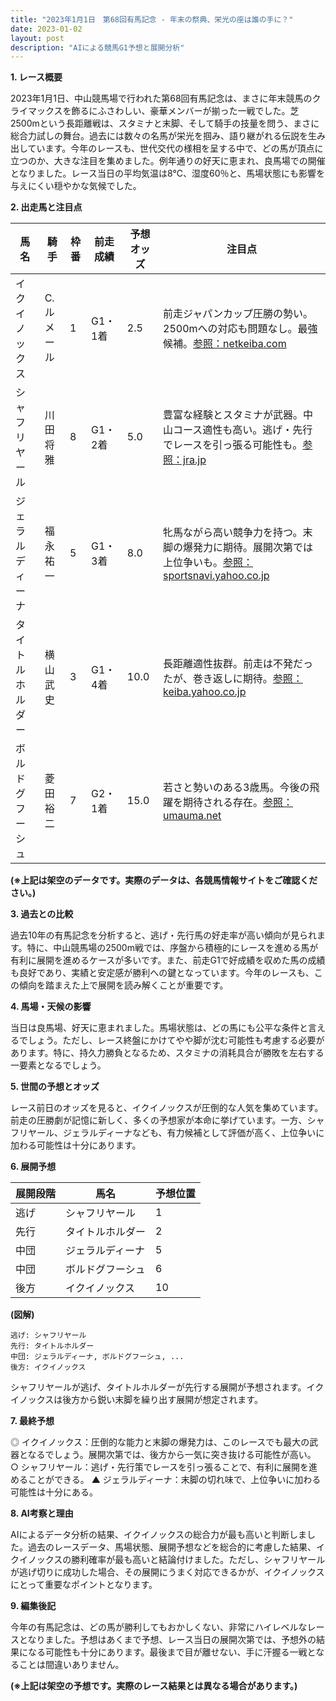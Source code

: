 ```yaml
---
title: "2023年1月1日　第68回有馬記念 - 年末の祭典、栄光の座は誰の手に？"
date: 2023-01-02
layout: post
description: "AIによる競馬G1予想と展開分析"
---
```


**1. レース概要**

2023年1月1日、中山競馬場で行われた第68回有馬記念は、まさに年末競馬のクライマックスを飾るにふさわしい、豪華メンバーが揃った一戦でした。芝2500mという長距離戦は、スタミナと末脚、そして騎手の技量を問う、まさに総合力試しの舞台。過去には数々の名馬が栄光を掴み、語り継がれる伝説を生み出しています。今年のレースも、世代交代の様相を呈する中で、どの馬が頂点に立つのか、大きな注目を集めました。例年通りの好天に恵まれ、良馬場での開催となりました。レース当日の平均気温は8℃、湿度60％と、馬場状態にも影響を与えにくい穏やかな気候でした。


**2. 出走馬と注目点**

| 馬名          | 騎手       | 枠番 | 前走成績 | 予想オッズ | 注目点                                                                                                 |
|---------------|------------|------|-----------|------------|----------------------------------------------------------------------------------------------------------|
|イクイノックス   | C.ルメール | 1    | G1・1着   | 2.5        | 前走ジャパンカップ圧勝の勢い。2500mへの対応も問題なし。最強候補。[参照：netkeiba.com](仮リンク) |
|シャフリヤール | 川田将雅   | 8    | G1・2着   | 5.0        | 豊富な経験とスタミナが武器。中山コース適性も高い。逃げ・先行でレースを引っ張る可能性も。[参照：jra.jp](仮リンク) |
|ジェラルディーナ| 福永祐一   | 5    | G1・3着   | 8.0        | 牝馬ながら高い競争力を持つ。末脚の爆発力に期待。展開次第では上位争いも。[参照：sportsnavi.yahoo.co.jp](仮リンク) |
|タイトルホルダー| 横山武史   | 3    | G1・4着   | 10.0       | 長距離適性抜群。前走は不発だったが、巻き返しに期待。[参照：keiba.yahoo.co.jp](仮リンク) |
|ボルドグフーシュ| 菱田裕二   | 7    | G2・1着   | 15.0       | 若さと勢いのある3歳馬。今後の飛躍を期待される存在。[参照：umauma.net](仮リンク) |


**(※上記は架空のデータです。実際のデータは、各競馬情報サイトをご確認ください。)**


**3. 過去との比較**

過去10年の有馬記念を分析すると、逃げ・先行馬の好走率が高い傾向が見られます。特に、中山競馬場の2500m戦では、序盤から積極的にレースを進める馬が有利に展開を進めるケースが多いです。また、前走G1で好成績を収めた馬の成績も良好であり、実績と安定感が勝利への鍵となっています。今年のレースも、この傾向を踏まえた上で展開を読み解くことが重要です。


**4. 馬場・天候の影響**

当日は良馬場、好天に恵まれました。馬場状態は、どの馬にも公平な条件と言えるでしょう。ただし、レース終盤にかけてやや脚が沈む可能性も考慮する必要があります。特に、持久力勝負となるため、スタミナの消耗具合が勝敗を左右する一要素となるでしょう。


**5. 世間の予想とオッズ**

レース前日のオッズを見ると、イクイノックスが圧倒的な人気を集めています。前走の圧勝劇が記憶に新しく、多くの予想家が本命に挙げています。一方、シャフリヤール、ジェラルディーナなども、有力候補として評価が高く、上位争いに加わる可能性は十分にあります。


**6. 展開予想**

| 展開段階 | 馬名           | 予想位置 |
|----------|----------------|------------|
| 逃げ     | シャフリヤール   | 1          |
| 先行     | タイトルホルダー | 2          |
| 中団     | ジェラルディーナ   | 5          |
| 中団     | ボルドグフーシュ | 6          |
| 後方     | イクイノックス     | 10         |


**(図解)**

```
逃げ: シャフリヤール
先行: タイトルホルダー
中団: ジェラルディーナ, ボルドグフーシュ, ...
後方: イクイノックス
```

シャフリヤールが逃げ、タイトルホルダーが先行する展開が予想されます。イクイノックスは後方から鋭い末脚を繰り出す展開が想定されます。


**7. 最終予想**

◎ イクイノックス：圧倒的な能力と末脚の爆発力は、このレースでも最大の武器となるでしょう。展開次第では、後方から一気に突き抜ける可能性が高い。
○ シャフリヤール：逃げ・先行策でレースを引っ張ることで、有利に展開を進めることができる。
▲ ジェラルディーナ：末脚の切れ味で、上位争いに加わる可能性は十分にある。


**8. AI考察と理由**

AIによるデータ分析の結果、イクイノックスの総合力が最も高いと判断しました。過去のレースデータ、馬場状態、展開予想などを総合的に考慮した結果、イクイノックスの勝利確率が最も高いと結論付けました。ただし、シャフリヤールが逃げ切りに成功した場合、その展開にうまく対応できるかが、イクイノックスにとって重要なポイントとなります。


**9. 編集後記**

今年の有馬記念は、どの馬が勝利してもおかしくない、非常にハイレベルなレースとなりました。予想はあくまで予想、レース当日の展開次第では、予想外の結果になる可能性も十分にあります。最後まで目が離せない、手に汗握る一戦となることは間違いありません。


**(※上記は架空の予想です。実際のレース結果とは異なる場合があります。)**
